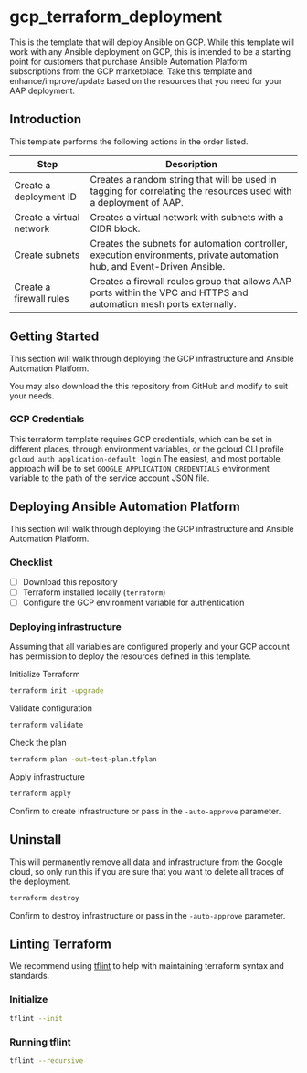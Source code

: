# gcp_terraform_deployment

This is the template that will deploy Ansible on GCP. While this template will work with any Ansible deployment on GCP, this is intended to be a starting point for customers that purchase Ansible Automation Platform subscriptions from the GCP marketplace. Take this template and enhance/improve/update based on the resources that you need for your AAP deployment.

## Introduction

This template performs the following actions in the order listed.

| Step | Description |
| ---- | ----------- |
| Create a deployment ID | Creates a random string that will be used in tagging for correlating the resources used with a deployment of AAP. |
| Create a virtual network | Creates a virtual network with subnets with a CIDR block.|
| Create subnets | Creates the subnets for automation controller, execution environments, private automation hub, and Event-Driven Ansible. |
| Create a firewall rules | Creates a firewall roules group that allows AAP ports within the VPC and HTTPS and automation mesh ports externally. |

## Getting Started

This section will walk through deploying the GCP infrastructure and Ansible Automation Platform.

You may also download the this repository from GitHub and modify to suit your needs.

### GCP Credentials

This terraform template requires GCP credentials, which can be set in different places, through environment variables, or the gcloud CLI profile `gcloud auth application-default login`
The easiest, and most portable, approach will be to set `GOOGLE_APPLICATION_CREDENTIALS` environment variable to the path of the service account JSON file.

## Deploying Ansible Automation Platform

This section will walk through deploying the GCP infrastructure and Ansible Automation Platform.

### Checklist

- [ ] Download this repository
- [ ] Terraform installed locally (`terraform`)
- [ ] Configure the GCP environment variable for authentication

### Deploying infrastructure

Assuming that all variables are configured properly and your GCP account has permission to deploy the resources defined in this template.

Initialize Terraform

```bash
terraform init -upgrade
```

Validate configuration
```bash
terraform validate
```

Check the plan

```bash
terraform plan -out=test-plan.tfplan
```

Apply infrastructure

```bash
terraform apply
```
Confirm to create infrastructure or pass in the `-auto-approve` parameter.

## Uninstall

This will permanently remove all data and infrastructure from the Google cloud, so only run this if you are sure that you want to delete all traces of the deployment.

```bash
terraform destroy
```
Confirm to destroy infrastructure or pass in the `-auto-approve` parameter.

## Linting Terraform

We recommend using [tflint](https://github.com/terraform-linters/tflint) to help with maintaining terraform syntax and standards.

### Initialize
```bash
tflint --init
```
### Running tflint
```bash
tflint --recursive
```